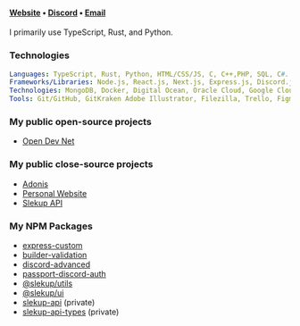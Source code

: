 <h4><a href="https://slekup.com" target="_blank">Website</a> • <a href="https://discord.gg/p5rxxQN7DT" target="_blank">Discord</a> • <a href="mailto:slekupvimplyrataqq@protonmail.com" target="_blank">Email</a></h4>

I primarily use TypeScript, Rust, and Python.

### Technologies
 ```yml
Languages: TypeScript, Rust, Python, HTML/CSS/JS, C, C++,PHP, SQL, C#.
Frameworks/Libraries: Node.js, React.js, Next.js, Express.js, Discord.js, WebSocket, Redux, TailwindCSS, Three.js, Bootstrap jQuery, GraphQL, SASS, Material UI, Django, Svelte, Serenity.rs.
Technologies: MongoDB, Docker, Digital Ocean, Oracle Cloud, Google Cloud, Cloudflare, Stripe, Paypal, Unity, Firebase, Heroku.
Tools: Git/GitHub, GitKraken Adobe Illustrator, Filezilla, Trello, Figma, After Effects, Zoho Suite (mail), Photoshop, Premiere Pro, Postman, Insomnia.
```

### My public open-source projects
- [Open Dev Net](https://github.com/odnlabs/opendevnet)

### My public close-source projects
- [Adonis](https://adonis.bot)
- [Personal Website](https://slekup.com)
- [Slekup API](https://api.slekup.com)

### My NPM Packages
- [express-custom](https://github.com/slekup/express-custom)
- [builder-validation](https://github.com/slekup/builder-validation)
- [discord-advanced](https://github.com/slekup/discord-advanced)
- [passport-discord-auth](https://github.com/slekup/passport-discord-auth)
- [@slekup/utils](https://github.com/slekup/utils)
- [@slekup/ui](https://github.com/slekup/ui)
- [slekup-api](https://www.npmjs.com/package/slekup-api) (private)
- [slekup-api-types](https://www.npmjs.com/package/slekup-api-types) (private)
